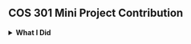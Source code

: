 ## COS 301 Mini Project Contribution
<details>
     <summary><b>What I Did </b></summary>
     <br>
        Update.php functions: AddMouthpack, DeleteMouthpack, UpdateProfileImage.
        <br><br>
        Update Controllers for adding and deleting mouthpacks as well as updating the profile image.
        <br><br>
        Unit testing in Postman for the update functions.
        <br><br>
        Helped create the dummy testing page for demonstrating purposes.
        <br><br>
        Allocation of tasks in clickup as well as setting up meetings with the team.
        <br><br> 
        Handled communication with the integration team.  
        </details>
